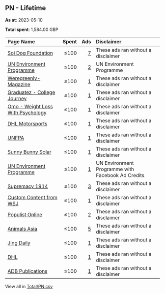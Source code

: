 ## PN - Lifetime
**As at**: 2023-05-10

**Total spent**: 1,584.00 GBP

|Page Name|Spent|Ads|Disclaimer|
|:---|---:|---:|:---|
|[Soi Dog Foundation](https://www.facebook.com/108625789179165)|≤100|[7](https://www.facebook.com/ads/library/?active_status=all&ad_type=political_and_issue_ads&country=PN&view_all_page_id=108625789179165&search_type=page&media_type=all)|These ads ran without a disclaimer|
|[UN Environment Programme](https://www.facebook.com/287683225711)|≤100|[2](https://www.facebook.com/ads/library/?active_status=all&ad_type=political_and_issue_ads&country=PN&view_all_page_id=287683225711&search_type=page&media_type=all)|UN Environment Programme|
|[Weregreenly- Magazine](https://www.facebook.com/100374392742057)|≤100|[1](https://www.facebook.com/ads/library/?active_status=all&ad_type=political_and_issue_ads&country=PN&view_all_page_id=100374392742057&search_type=page&media_type=all)|These ads ran without a disclaimer|
|[Graduatez - College Journey](https://www.facebook.com/106068488158725)|≤100|[1](https://www.facebook.com/ads/library/?active_status=all&ad_type=political_and_issue_ads&country=PN&view_all_page_id=106068488158725&search_type=page&media_type=all)|These ads ran without a disclaimer|
|[Omo - Weight Loss With Psychology](https://www.facebook.com/112857077857582)|≤100|[1](https://www.facebook.com/ads/library/?active_status=all&ad_type=political_and_issue_ads&country=PN&view_all_page_id=112857077857582&search_type=page&media_type=all)|These ads ran without a disclaimer|
|[DHL Motorsports](https://www.facebook.com/121350964566751)|≤100|[1](https://www.facebook.com/ads/library/?active_status=all&ad_type=political_and_issue_ads&country=PN&view_all_page_id=121350964566751&search_type=page&media_type=all)|These ads ran without a disclaimer|
|[UNFPA](https://www.facebook.com/158714780827513)|≤100|[1](https://www.facebook.com/ads/library/?active_status=all&ad_type=political_and_issue_ads&country=PN&view_all_page_id=158714780827513&search_type=page&media_type=all)|These ads ran without a disclaimer|
|[Sunny Bunny Solar](https://www.facebook.com/1670459499903765)|≤100|[1](https://www.facebook.com/ads/library/?active_status=all&ad_type=political_and_issue_ads&country=PN&view_all_page_id=1670459499903765&search_type=page&media_type=all)|These ads ran without a disclaimer|
|[UN Environment Programme](https://www.facebook.com/287683225711)|≤100|[1](https://www.facebook.com/ads/library/?active_status=all&ad_type=political_and_issue_ads&country=PN&view_all_page_id=287683225711&search_type=page&media_type=all)|UN Environment Programme with Facebook Ad Credits|
|[Supremacy 1914](https://www.facebook.com/200480966638039)|≤100|[3](https://www.facebook.com/ads/library/?active_status=all&ad_type=political_and_issue_ads&country=PN&view_all_page_id=200480966638039&search_type=page&media_type=all)|These ads ran without a disclaimer|
|[Custom Content from WSJ](https://www.facebook.com/1579920062256328)|≤100|[1](https://www.facebook.com/ads/library/?active_status=all&ad_type=political_and_issue_ads&country=PN&view_all_page_id=1579920062256328&search_type=page&media_type=all)|These ads ran without a disclaimer|
|[Populist Online](https://www.facebook.com/105808001847701)|≤100|[2](https://www.facebook.com/ads/library/?active_status=all&ad_type=political_and_issue_ads&country=PN&view_all_page_id=105808001847701&search_type=page&media_type=all)|These ads ran without a disclaimer|
|[Animals Asia](https://www.facebook.com/7783116506)|≤100|[5](https://www.facebook.com/ads/library/?active_status=all&ad_type=political_and_issue_ads&country=PN&view_all_page_id=7783116506&search_type=page&media_type=all)|These ads ran without a disclaimer|
|[Jing Daily](https://www.facebook.com/315543515306)|≤100|[1](https://www.facebook.com/ads/library/?active_status=all&ad_type=political_and_issue_ads&country=PN&view_all_page_id=315543515306&search_type=page&media_type=all)|These ads ran without a disclaimer|
|[DHL](https://www.facebook.com/101978933230493)|≤100|[1](https://www.facebook.com/ads/library/?active_status=all&ad_type=political_and_issue_ads&country=PN&view_all_page_id=101978933230493&search_type=page&media_type=all)|These ads ran without a disclaimer|
|[ADB Publications](https://www.facebook.com/598705943508458)|≤100|[1](https://www.facebook.com/ads/library/?active_status=all&ad_type=political_and_issue_ads&country=PN&view_all_page_id=598705943508458&search_type=page&media_type=all)|These ads ran without a disclaimer|

View all in [Total/PN.csv](../../MetaData/Total/PN.csv)
